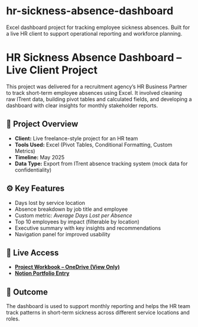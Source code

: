 # hr-sickness-absence-dashboard
Excel dashboard project for tracking employee sickness absences. Built for a live HR client to support operational reporting and workforce planning.
# HR Sickness Absence Dashboard – Live Client Project

This project was delivered for a recruitment agency’s HR Business Partner to track short-term employee absences using Excel. It involved cleaning raw ITrent data, building pivot tables and calculated fields, and developing a dashboard with clear insights for monthly stakeholder reports.

## 📁 Project Overview
- **Client:** Live freelance-style project for an HR team
- **Tools Used:** Excel (Pivot Tables, Conditional Formatting, Custom Metrics)
- **Timeline:** May 2025
- **Data Type:** Export from ITrent absence tracking system (mock data for confidentiality)

## ⚙️ Key Features
- Days lost by service location
- Absence breakdown by job title and employee
- Custom metric: *Average Days Lost per Absence*
- Top 10 employees by impact (filterable by location)
- Executive summary with key insights and recommendations
- Navigation panel for improved usability

## 🔗 Live Access
- [**Project Workbook – OneDrive (View Only)**](https://onedrive.live.com/personal/b25af458377b11ba/_layouts/15/Doc.aspx?sourcedoc=%7B27f65d5b-f29d-42f2-bdcb-0345435696ea%7D&action=default&redeem=aHR0cHM6Ly8xZHJ2Lm1zL3gvYy9iMjVhZjQ1ODM3N2IxMWJhL0VWdGQ5aWVkOHZKQ3Zjc0RSVU5XbHVvQmE1SmZ4MjFMelg4VFBXS1dlWktlMXc_ZT1JRkFacVc&slrid=3c799ca1-1025-c000-a602-018607d8181a&originalPath=aHR0cHM6Ly8xZHJ2Lm1zL3gvYy9iMjVhZjQ1ODM3N2IxMWJhL0VWdGQ5aWVkOHZKQ3Zjc0RSVU5XbHVvQmE1SmZ4MjFMelg4VFBXS1dlWktlMXc_cnRpbWU9QjJsWkJ3U1AzVWc&CID=8e07fc45-d214-4cab-9841-9fa91ee2e6f0&_SRM=0:G:35)
- [**Notion Portfolio Entry**](https://www.notion.so/Favour-Vincent-Data-Analyst-Portfolio-1a07650399aa80c48419f271fa661c18)

## 📌 Outcome
The dashboard is used to support monthly reporting and helps the HR team track patterns in short-term sickness across different service locations and roles.
